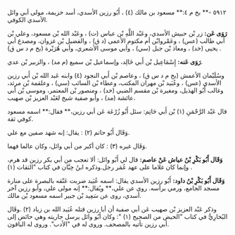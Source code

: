 ٥٩١٢ -** بخ م ٤:** مسعود بن مالك (٤) ، أَبُو رزين الأسدي، أسد خزيمة، مولى أبي وائل الأسدي الكوفي.

**رَوَى عَن:** زر بْن حبيش الأسدي، وعَبْد اللَّهِ بْن عباس (ت) ، وعَبْد الله بْن مسعود، وعلي بْن أَبي طالب (عس) ، وعَمْروابْن أم مكتوم الأعمى (د ق) ، والفضيل بْن غزوان، ومصدع أبي يحيى (خد) ، ومعاذ بْن جبل (سي) ، وأبي موسى الأشعري، وأبي هُرَيْرة (بخ م د س ق) .

**رَوَى عَنه:** إِسْمَاعِيل بْن أَبي خَالِد، وإسماعيل بْن سميع (م مد) ، والزبير بْن عدي.

وسُلَيْمان الأعمش (بخ م د س ق) ، وعاصم بْن أَبي النجود (٤) وابنه عَبد الله بْن أَبي رزين الأسدي (عس) ، وعُبَيد بْن مهران المكتب، وعطاء بْن السائب (سي) ، وعلقمة بْن مرثد، وغالب أَبُو الهذيل، ومغيرة بْن مقسم الضبي (خد) ، ومنصور بْن المعتمر، وموسى بْن أَبي عائشة (مد) ، وأبو صفية شيخ لعَبْد العزيز بْن صهيب.

قال عَبْد الرَّحْمَنِ (١) بْن أَبي حَاتِم: سئل أَبُو زُرْعَة عَن أبي رزين،** فقال:** اسمه مسعود كوفي ثقة.

وَقَال أَبُو حاتم (٢) : يقال: إنه شهد صفين مع علي.

وَقَال غيره (٣) : كان أكبر من أبي وائل، وكان عالما فهما.

**وَقَال أَبُو بَكْرِ بْنُ عياش عَنْ عاصم:** قال لي أَبُو وائل: ألا تعجب من أبي بكر رزين قد هرم، وإنما كان غلاما على عهد عُمَر رجل.وذكره ابنُ حِبَّان في كتاب "الثقات (١) .

**وَقَال أَبُو بَكْرِ بْنُ داود:** أَبُو رزين الأسدي يقال: اسمه عُبَيد ضربت عَنْقه بالبصرة على منارة مسجد الجامع، ورمي برأسه. روى عن علي،** ويُقال:** إنه مولى علي، وأبو رزين آخر أسدي، روى عن سَعِيد بْن جبير اسمه مسعود بْن مالك.

وذكر عَبْد العزيز بْن صهيب عَن أبي صفية أن أبا رزين قتله عُبَيد الله بن زياد (٢) .وقَال البُخارِيُّ في كتاب "الحيض من الصحيح (١) ": وكان أَبُو وائل يرسل جاريته وهي حائض إلى أبي رزين تأتيه بالمصحف. وروى له في "الأدب". وروى له الباقون.